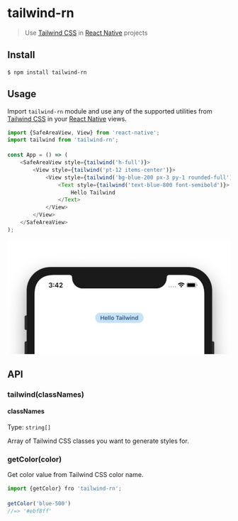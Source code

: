 # tailwind-rn

> Use [Tailwind CSS](https://tailwindcss.com) in [React Native](https://reactnative.dev) projects

## Install

```
$ npm install tailwind-rn
```

## Usage

Import `tailwind-rn` module and use any of the supported utilities from [Tailwind CSS](https://tailwindcss.com) in your [React Native](https://reactnative.dev) views.

```js
import {SafeAreaView, View} from 'react-native';
import tailwind from 'tailwind-rn';

const App = () => (
	<SafeAreaView style={tailwind('h-full')}>
		<View style={tailwind('pt-12 items-center')}>
			<View style={tailwind('bg-blue-200 px-3 py-1 rounded-full')}>
				<Text style={tailwind('text-blue-800 font-semibold')}>
					Hello Tailwind
				</Text>
			</View>
		</View>
	</SafeAreaView>
);
```

<img src="screenshot.jpg" width="544">

## API

### tailwind(classNames)

#### classNames

Type: `string[]`

Array of Tailwind CSS classes you want to generate styles for.

### getColor(color)

Get color value from Tailwind CSS color name.

```js
import {getColor} fro 'tailwind-rn';

getColor('blue-500')
//=> '#ebf8ff'
```
